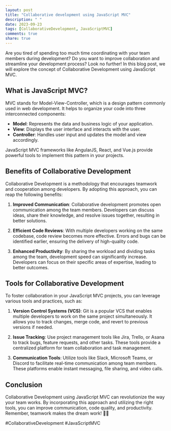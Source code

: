 ```yaml
---
layout: post
title: "Collaborative development using JavaScript MVC"
description: " "
date: 2023-09-23
tags: [CollaborativeDevelopment, JavaScriptMVC]
comments: true
share: true
---
```


Are you tired of spending too much time coordinating with your team members during development? Do you want to improve collaboration and streamline your development process? Look no further! In this blog post, we will explore the concept of Collaborative Development using JavaScript MVC.

## What is JavaScript MVC?

MVC stands for Model-View-Controller, which is a design pattern commonly used in web development. It helps to organize your code into three interconnected components:

- **Model**: Represents the data and business logic of your application.
- **View**: Displays the user interface and interacts with the user.
- **Controller**: Handles user input and updates the model and view accordingly.

JavaScript MVC frameworks like AngularJS, React, and Vue.js provide powerful tools to implement this pattern in your projects.

## Benefits of Collaborative Development

Collaborative Development is a methodology that encourages teamwork and cooperation among developers. By adopting this approach, you can reap the following benefits:

1. **Improved Communication**: Collaborative development promotes open communication among the team members. Developers can discuss ideas, share their knowledge, and resolve issues together, resulting in better solutions.

2. **Efficient Code Reviews**: With multiple developers working on the same codebase, code review becomes more effective. Errors and bugs can be identified earlier, ensuring the delivery of high-quality code.

3. **Enhanced Productivity**: By sharing the workload and dividing tasks among the team, development speed can significantly increase. Developers can focus on their specific areas of expertise, leading to better outcomes.

## Tools for Collaborative Development

To foster collaboration in your JavaScript MVC projects, you can leverage various tools and practices, such as:

1. **Version Control Systems (VCS)**: Git is a popular VCS that enables multiple developers to work on the same project simultaneously. It allows you to track changes, merge code, and revert to previous versions if needed.

2. **Issue Tracking**: Use project management tools like Jira, Trello, or Asana to track bugs, feature requests, and other tasks. These tools provide a centralized platform for team collaboration and task management.

3. **Communication Tools**: Utilize tools like Slack, Microsoft Teams, or Discord to facilitate real-time communication among team members. These platforms enable instant messaging, file sharing, and video calls.

## Conclusion

Collaborative Development using JavaScript MVC can revolutionize the way your team works. By incorporating this approach and utilizing the right tools, you can improve communication, code quality, and productivity. Remember, teamwork makes the dream work! 💪🚀

#CollaborativeDevelopment #JavaScriptMVC